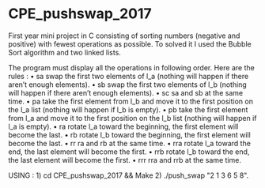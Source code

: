 # CPE_pushswap_2017
First year mini project in C consisting of sorting numbers (negative and positive) with fewest operations as possible. To solved it I used the Bubble Sort algorithm and two linked lists.

The program must display all the operations in following order. Here are the rules : 
• sa
swap the first two elements of l_a (nothing will happen if there aren’t enough elements).
• sb
swap the first two elements of l_b (nothing will happen if there aren’t enough elements).
• sc
sa and sb at the same time.
• pa
take the first element from l_b and move it to the first position on the l_a list (nothing will happen if l_b is empty).
• pb
take the first element from l_a and move it to the first position on the l_b list (nothing will happen if l_a is empty).
• ra
rotate l_a toward the beginning, the first element will become the last.
• rb
rotate l_b toward the beginning, the first element will become the last.
• rr
ra and rb at the same time.
• rra
rotate l_a toward the end, the last element will become the first.
• rrb
rotate l_b toward the end, the last element will become the first.
• rrr
rra and rrb at the same time.

USING : 1) cd CPE_pushswap_2017 && Make 2) ./push_swap "2 1 3 6 5 8".
